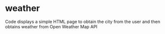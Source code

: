 # weather
Code displays a simple HTML page to obtain the city from the user and then obtains weather from Open Weather Map API
